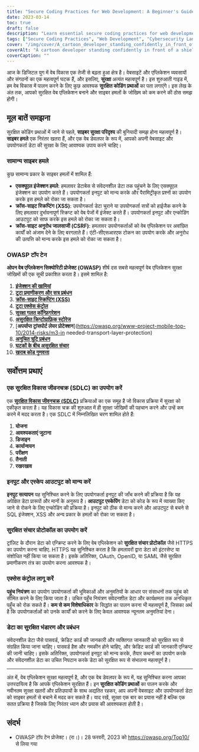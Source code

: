 ```yaml
---
title: "Secure Coding Practices for Web Development: A Beginner's Guide"
date: 2023-03-14
toc: true
draft: false
description: "Learn essential secure coding practices for web development to build secure web applications and reduce the risk of cyber attacks."
tags: ["Secure Coding Practices", "Web Development", "Cybersecurity Landscape", "OWASP Top Ten", "SQL Injection Attacks", "XSS", "CSRF", "Secure Development Lifecycle", "Input Validation", "Output Escaping", "Secure Communication Protocols", "Access Controls", "Data Storage and Handling", "Least Privilege", "Password Hashing", "Data Encryption", "Prepared Statements", "Sensitive Data", "Cyber Attacks", "Web Security"]
cover: "/img/cover/A_cartoon_developer_standing_confidently_in_front_of_a_shield.png"
coverAlt: "A cartoon developer standing confidently in front of a shield with a lock symbol while holding a laptop."
coverCaption: ""
---
```

 आज के डिजिटल युग में वेब विकास एक तेजी से बढ़ता हुआ क्षेत्र है। वेबसाइटें और एप्लिकेशन व्यवसायों और संगठनों का एक महत्वपूर्ण घटक हैं, और इसलिए, **सुरक्षा** अत्यंत महत्वपूर्ण है। इस शुरुआती गाइड में, हम वेब विकास में पालन करने के लिए कुछ आवश्यक **सुरक्षित कोडिंग प्रथाओं** का पता लगाएंगे। इस लेख के अंत तक, आपको सुरक्षित वेब एप्लिकेशन बनाने और साइबर हमलों के जोखिम को कम करने की ठोस समझ होगी।  ## मूल बातें समझना  सुरक्षित कोडिंग प्रथाओं में जाने से पहले, **साइबर सुरक्षा परिदृश्य** की बुनियादी समझ होना महत्वपूर्ण है। **साइबर हमले** एक निरंतर खतरा हैं, और एक वेब डेवलपर के रूप में, आपको अपनी वेबसाइट और उपयोगकर्ता डेटा की सुरक्षा के लिए आवश्यक उपाय करने चाहिए।  ### सामान्य साइबर हमले  कुछ सामान्य प्रकार के साइबर हमलों में शामिल हैं:  - **एसक्यूएल इंजेक्शन हमले**: हमलावर डेटाबेस से संवेदनशील डेटा तक पहुंचने के लिए एसक्यूएल इंजेक्शन का उपयोग करते हैं। उपयोगकर्ता इनपुट को मान्य करके और पैरामिट्रीकृत प्रश्नों का उपयोग करके इस हमले को रोका जा सकता है। - **क्रॉस-साइट स्क्रिप्टिंग (XSS)**: उपयोगकर्ता डेटा चुराने या उपयोगकर्ता सत्रों को हाईजैक करने के लिए हमलावर दुर्भावनापूर्ण स्क्रिप्ट को वेब पेजों में इंजेक्ट करते हैं। उपयोगकर्ता इनपुट और एन्कोडिंग आउटपुट को साफ करके इस हमले को रोका जा सकता है। - **क्रॉस-साइट अनुरोध जालसाजी (CSRF)**: हमलावर उपयोगकर्ताओं को वेब एप्लिकेशन पर अवांछित कार्यों को अंजाम देने के लिए बरगलाते हैं। एंटी-सीएसआरएफ टोकन का उपयोग करके और अनुरोध की उत्पत्ति को मान्य करके इस हमले को रोका जा सकता है।  ### OWASP टॉप टेन  **ओपन वेब एप्लिकेशन सिक्योरिटी प्रोजेक्ट (OWASP)** शीर्ष दस सबसे महत्वपूर्ण वेब एप्लिकेशन सुरक्षा जोखिमों की एक सूची प्रकाशित करता है। इसमे शामिल है:  1. [**इंजेक्शन की खामियां**](https://owasp.org/www-community/Injection_Flaws) 2. [**टूटा प्रमाणीकरण और सत्र प्रबंधन**](https://owasp.org/www-project-top-ten/2017/A2_2017-Broken_Authentication.html) 3. [**क्रॉस-साइट स्क्रिप्टिंग (XSS)**](https://owasp.org/www-project-top-ten/2017/A7_2017-Cross-Site_Scripting_(XSS).html) 4. [**टूटा एक्सेस कंट्रोल**](https://owasp.org/www-project-top-ten/2017/A5_2017-Broken_Access_Control.html) 5. [**सुरक्षा गलत कॉन्फ़िगरेशन**](https://owasp.org/www-project-top-ten/2017/A6_2017-Security_Misconfiguration.html) 6. [**असुरक्षित क्रिप्टोग्राफ़िक स्टोरेज**](https://owasp.deteact.com/cheat/cheatsheets/Cryptographic_Storage_Cheat_Sheet.html) 7. [**अपर्याप्त ट्रांसपोर्ट लेयर प्रोटेक्शन**](https://owasp.org/www-project-mobile-top-10/2014-risks/m3-in needed-transport-layer-protection) 8. [**अनुचित त्रुटि प्रबंधन**](https://owasp.org/www-community/Improper_Error_Handling) 9. [**घटकों के बीच असुरक्षित संचार**](https://owasp.org/www-project-mobile-top-10/2016-risks/m3-insecure-communication) 10. [**खराब कोड गुणवत्ता**](https://owasp.org/www-project-mobile-top-10/2016-risks/m7-client-code-quality)  ## सर्वोत्तम प्रथाएं  ### एक सुरक्षित विकास जीवनचक्र (SDLC) का उपयोग करें  एक [**सुरक्षित विकास जीवनचक्र (SDLC)**](https://en.wikipedia.org/wiki/Systems_Development_life_cycle) प्रक्रियाओं का एक समूह है जो विकास प्रक्रिया में सुरक्षा को एकीकृत करता है। यह विकास चक्र की शुरुआत में ही सुरक्षा जोखिमों की पहचान करने और उन्हें कम करने में मदद करता है। एक SDLC में निम्नलिखित चरण शामिल होते हैं:  1. **योजना** 2. **आवश्यकताएं जुटाना** 3. **डिजाइन** 4. **कार्यान्वयन** 5. **परीक्षण** 6. **तैनाती** 7. **रखरखाव**  ### इनपुट और एस्केप आउटपुट को मान्य करें  **इनपुट सत्यापन** यह सुनिश्चित करने के लिए उपयोगकर्ता इनपुट की जाँच करने की प्रक्रिया है कि यह अपेक्षित डेटा प्रारूपों और मानों के अनुरूप है। **आउटपुट एस्केपिंग** डेटा को कोड के रूप में व्याख्या किए जाने से रोकने के लिए एन्कोडिंग की प्रक्रिया है। इनपुट को ठीक से मान्य करने और आउटपुट से बचने से SQL इंजेक्शन, XSS और अन्य प्रकार के हमलों को रोका जा सकता है।  ### सुरक्षित संचार प्रोटोकॉल का उपयोग करें  ट्रांज़िट के दौरान डेटा को एन्क्रिप्ट करने के लिए वेब एप्लिकेशन को **सुरक्षित संचार प्रोटोकॉल** जैसे HTTPS का उपयोग करना चाहिए. HTTPS यह सुनिश्चित करता है कि हमलावरों द्वारा डेटा को इंटरसेप्ट या संशोधित नहीं किया जा सकता है। इसके अतिरिक्त, OAuth, OpenID, या SAML जैसे सुरक्षित प्रमाणीकरण तंत्र का उपयोग करना आवश्यक है।  ### एक्सेस कंट्रोल लागू करें  **पहुंच नियंत्रण** का उपयोग उपयोगकर्ता की भूमिकाओं और अनुमतियों के आधार पर संसाधनों तक पहुंच को सीमित करने के लिए किया जाता है। उचित पहुँच नियंत्रण संवेदनशील डेटा और कार्यक्षमता तक अनधिकृत पहुँच को रोक सकते हैं। **कम से कम विशेषाधिकार** के सिद्धांत का पालन करना भी महत्वपूर्ण है, जिसका अर्थ है कि उपयोगकर्ताओं को उनके कार्यों को करने के लिए केवल आवश्यक न्यूनतम अनुमतियां देना।  ### डेटा का सुरक्षित भंडारण और प्रबंधन  संवेदनशील डेटा जैसे पासवर्ड, क्रेडिट कार्ड की जानकारी और व्यक्तिगत जानकारी को सुरक्षित रूप से संग्रहित किया जाना चाहिए। पासवर्ड हैश और नमकीन होने चाहिए, और क्रेडिट कार्ड की जानकारी एन्क्रिप्ट की जानी चाहिए। इसके अतिरिक्त, उपयोगकर्ता इनपुट को मान्य करके, तैयार कथनों का उपयोग करके और संवेदनशील डेटा का उचित निपटान करके डेटा को सुरक्षित रूप से संभालना महत्वपूर्ण है।  ______  अंत में, वेब एप्लिकेशन सुरक्षा महत्वपूर्ण है, और एक वेब डेवलपर के रूप में, यह सुनिश्चित करना आपका उत्तरदायित्व है कि आपके एप्लिकेशन सुरक्षित हैं। इन **सुरक्षित कोडिंग प्रथाओं** का पालन करके और नवीनतम सुरक्षा खतरों और प्रतिउपायों के साथ अद्यतित रहकर, आप अपनी वेबसाइट और उपयोगकर्ता डेटा को साइबर हमलों से बचाने में मदद कर सकते हैं। याद रखें, सुरक्षा एक बार का प्रयास नहीं है बल्कि एक सतत प्रक्रिया है जिसके लिए निरंतर ध्यान और प्रयास की आवश्यकता होती है।  ## संदर्भ  - OWASP टॉप टेन प्रोजेक्ट। (रा।)। 28 फरवरी, 2023 को https://owasp.org/Top10/ से लिया गया